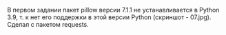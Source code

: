 В первом задании пакет pillow версии 7.1.1 не устанавливается в Python 3.9, т. к нет его поддержки в этой версии Python (скриншот - 07.jpg). Сделал с пакетом requests.
